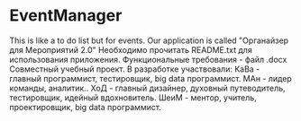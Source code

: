 # EventManager
This is like a to do list but for events. Our application is called "Органайзер для Мероприятий 2.0"
Необходимо прочитать README.txt для использования приложения.
Функциональные требования - файл .docx
Совместный учебный проект. В разработке участвовали:
КаВа - главный программист, тестировщик, big data программист. 
МАн - лидер команды, аналитик..
ХоД - главный дизайнер, духовный путеводитель, тестировщик, идейный вдохновитель.
ШеиМ - ментор, учитель, проектировщик, big data программист. 
